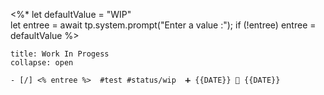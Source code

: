  <%*
let defaultValue = "WIP"  
let entree = await tp.system.prompt("Enter a value :");
if (!entree) entree = defaultValue
%>
`````ad-example
title: Work In Progess
collapse: open

- [/] <% entree %>  #test #status/wip  ➕ {{DATE}} 🛫 {{DATE}} 

`````
